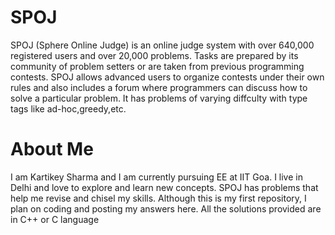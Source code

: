 

# SPOJ
SPOJ (Sphere Online Judge) is an online judge system with over 640,000 registered users and over 20,000 problems. Tasks are prepared by its community of problem setters or are taken from previous programming contests. SPOJ allows advanced users to organize contests under their own rules and also includes a forum where programmers can discuss how to solve a particular problem.
It has problems of varying diffculty with type tags like ad-hoc,greedy,etc.

# About Me
I am Kartikey Sharma and I am currently pursuing EE at IIT Goa. I live in Delhi and love to explore and learn new concepts. SPOJ has problems that help me revise and chisel my skills. Although this is my first repository, I plan on coding and posting my answers here.
All the solutions provided are in C++ or C language
